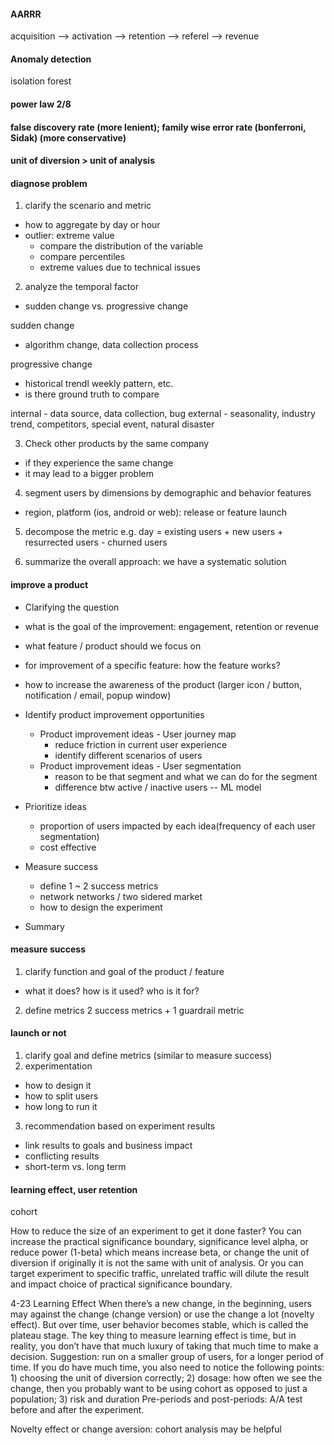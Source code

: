 #### AARRR
acquisition --> activation --> retention --> referel --> revenue


#### Anomaly detection
isolation forest

#### power law 2/8

#### false discovery rate (more lenient); family wise error rate (bonferroni, Sidak) (more conservative)

#### unit of diversion  >  unit of analysis 

#### diagnose problem
1. clarify the scenario and metric
  - how to aggregate by day or hour 
  - outlier: extreme value
    - compare the distribution of the variable
    - compare percentiles
    - extreme values due to technical issues

2. analyze the temporal factor
  - sudden change vs. progressive change
  
  sudden change
  - algorithm change, data collection process 

  progressive change
  - historical trendl weekly pattern, etc.
  - is there ground truth to compare

  internal - data source, data collection, bug
  external - seasonality, industry trend, competitors, special event, natural disaster

3. Check other products by the same company
  - if they experience the same change
  - it may lead to a bigger problem

4. segment users by dimensions by demographic and behavior features
  - region, platform (ios, android or web): release or feature launch

5. decompose the metric 
  e.g. day = existing users + new users + resurrected users - churned users

6. summarize the overall approach: we have a systematic solution


#### improve a product

- Clarifying the question
 - what is the goal of the improvement: engagement, retention or revenue
 - what feature / product should we focus on 
 - for improvement of a specific feature: how the feature works?
  - how to increase the awareness of the product (larger icon / button, notification / email, popup window)

- Identify product improvement opportunities
  - Product improvement ideas - User journey map
    - reduce friction in current user experience
    - identify different scenarios of users 
  - Product improvement ideas - User segmentation
    - reason to be that segment and what we can do for the segment
    - difference btw active / inactive users
      -- ML model
    
- Prioritize ideas
  - proportion of users impacted by each idea(frequency of each user segmentation)
  - cost effective

- Measure success
  - define 1 ~ 2 success metrics
  - network networks / two sidered market
  - how to design the experiment

- Summary


#### measure success
1. clarify function and goal of the product / feature
  - what it does? how is it used? who is it for?

2. define metrics
  2 success metrics + 1 guardrail metric

#### launch or not
1. clarify goal and define metrics (similar to measure success)
2. experimentation
  - how to design it
  - how to split users
  - how long to run it
3. recommendation based on experiment results
- link results to goals and business impact
- conflicting results
- short-term vs. long term


#### learning effect, user retention
cohort

How to reduce the size of an experiment to get it done faster? You can increase the practical significance boundary, significance level alpha, or reduce power (1-beta) which means increase beta, or change the unit of diversion if originally it is not the same with unit of analysis. Or you
can target experiment to specific traffic, unrelated traffic will dilute the result and impact choice of practical significance boundary.

4-23 Learning Effect
When there’s a new change, in the beginning, users may against the change (change version) or use the change a lot (novelty effect). But over time, user behavior becomes stable, which is called the plateau stage. The key thing to measure learning effect is time, but in reality, you don’t have that much luxury of taking that much time to make a decision. Suggestion: run on a smaller group of users, for a longer period of time.
If you do have much time, you also need to notice the following points: 1) choosing the unit of diversion correctly; 2) dosage: how often we see the change, then you probably want to be using cohort as opposed to just a population; 3) risk and duration
Pre-periods and post-periods: A/A test before and after the experiment.


Novelty effect or change aversion: cohort analysis may be helpful